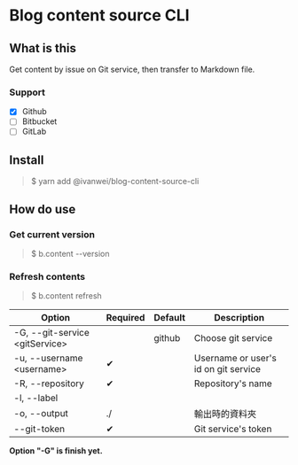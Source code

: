 # Blog content source CLI

## What is this

Get content by issue on Git service, then transfer to Markdown file.

### Support

- [x] Github
- [ ] Bitbucket
- [ ] GitLab

## Install

> $ yarn add @ivanwei/blog-content-source-cli

## How do use

### Get current version

> $ b.content --version

### Refresh contents

> $ b.content refresh <options>

| Option | Required | Default | Description |
|---|---|---|---|
| -G, --git-service \<gitService\> | | github | Choose git service |
| -u, --username \<username\> | ✔ | | Username or user's id on git service |
| -R, --repository <repository> | ✔ | | Repository's name |
| -l, --label <label> | | | |
| -o, --output <output> | ./ | | 輸出時的資料夾 |
| --git-token <gitToken> | ✔ | | Git service's token |

**Option "-G" is finish yet.**
